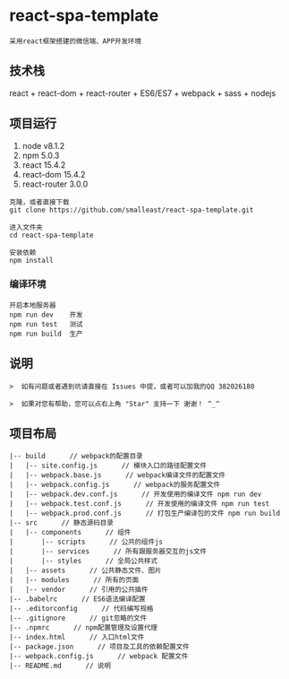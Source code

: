 # react-spa-template
```
采用react框架搭建的微信端、APP开发环境
```

## 技术栈
react + react-dom + react-router + ES6/ES7 + webpack + sass + nodejs

## 项目运行
 1. node v8.1.2
 2. npm 5.0.3
 3. react 15.4.2
 4. react-dom 15.4.2
 5. react-router 3.0.0
```
克隆，或者直接下载
git clone https://github.com/smalleast/react-spa-template.git

进入文件夹
cd react-spa-template

安装依赖
npm install
```

### 编译环境
```
开启本地服务器
npm run dev    开发
npm run test   测试
npm run build  生产
```

## 说明
```
>  如有问题或者遇到坑请直接在 Issues 中提，或者可以加我的QQ 382026180

>  如果对您有帮助，您可以点右上角 "Star" 支持一下 谢谢！ ^_^

```

## 项目布局
```
|-- build      // webpack的配置目录
|   |-- site.config.js      // 模块入口的路径配置文件
|   |-- webpack.base.js      // webpack编译文件的配置文件
|   |-- webpack.config.js      // webpack的服务配置文件
|   |-- webpack.dev.conf.js      // 开发使用的编译文件 npm run dev
|   |-- webpack.test.conf.js      // 开发使用的编译文件 npm run test
|   |-- webpack.prod.conf.js      // 打包生产编译包的文件 npm run build
|-- src      // 静态源码目录
|   |-- components      // 组件
|       |-- scripts      // 公共的组件js
|       |-- services      // 所有跟服务器交互的js文件
|       |-- styles      // 全局公共样式
|   |-- assets      // 公共静态文件、图片
|   |-- modules      //	所有的页面
|   |-- vendor      // 引用的公共插件
|-- .babelrc      // ES6语法编译配置
|-- .editorconfig      // 代码编写规格
|-- .gitignore      // git忽略的文件
|-- .npmrc      // npm配置管理及设置代理
|-- index.html      // 入口html文件
|-- package.json      // 项目及工具的依赖配置文件
|-- webpack.config.js      // webpack 配置文件
|-- README.md      // 说明
```
